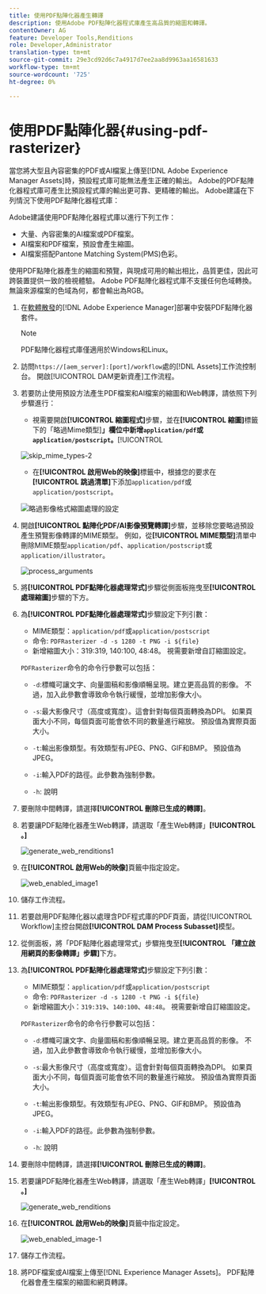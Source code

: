 ```yaml
---
title: 使用PDF點陣化器產生轉譯
description: 使用Adobe PDF點陣化器程式庫產生高品質的縮圖和轉譯。
contentOwner: AG
feature: Developer Tools,Renditions
role: Developer,Administrator
translation-type: tm+mt
source-git-commit: 29e3cd92d6c7a4917d7ee2aa8d9963aa16581633
workflow-type: tm+mt
source-wordcount: '725'
ht-degree: 0%

---
```



# 使用PDF點陣化器{#using-pdf-rasterizer}

當您將大型且內容密集的PDF或AI檔案上傳至[!DNL Adobe Experience Manager Assets]時，預設程式庫可能無法產生正確的輸出。 Adobe的PDF點陣化器程式庫可產生比預設程式庫的輸出更可靠、更精確的輸出。 Adobe建議在下列情況下使用PDF點陣化器程式庫：

Adobe建議使用PDF點陣化器程式庫以進行下列工作：

* 大量、內容密集的AI檔案或PDF檔案。
* AI檔案和PDF檔案，預設會產生縮圖。
* AI檔案搭配Pantone Matching System(PMS)色彩。

使用PDF點陣化器產生的縮圖和預覽，與現成可用的輸出相比，品質更佳，因此可跨裝置提供一致的檢視體驗。 Adobe PDF點陣化器程式庫不支援任何色域轉換。 無論來源檔案的色域為何，都會輸出為RGB。

1. 在[軟體散發](https://experience.adobe.com/#/downloads/content/software-distribution/en/aem.html?package=/content/software-distribution/en/details.html/content/dam/aem/public/adobe/packages/cq640/product/assets/aem-assets-pdf-rasterizer-pkg)的[!DNL Adobe Experience Manager]部署中安裝PDF點陣化器套件。

   >[!NOTE]
   >
   >PDF點陣化器程式庫僅適用於Windows和Linux。

1. 訪問`https://[aem_server]:[port]/workflow`處的[!DNL Assets]工作流控制台。 開啟[!UICONTROL DAM更新資產]工作流程。

1. 若要防止使用預設方法產生PDF檔案和AI檔案的縮圖和Web轉譯，請依照下列步驟進行：

   * 視需要開啟&#x200B;**[!UICONTROL 縮圖程式]**&#x200B;步驟，並在&#x200B;**[!UICONTROL 縮圖]**&#x200B;標籤下的「略過Mime類型&#x200B;]**」欄位中新增`application/pdf`或`application/postscript`。**[!UICONTROL 

   ![skip_mime_types-2](assets/skip_mime_types-2.png)

   * 在&#x200B;**[!UICONTROL 啟用Web的映像]**&#x200B;標籤中，根據您的要求在&#x200B;**[!UICONTROL 跳過清單]**&#x200B;下添加`application/pdf`或`application/postscript`。

   ![略過影像格式縮圖處理的設定](assets/web_enabled_imageskiplist.png)

1. 開啟&#x200B;**[!UICONTROL 點陣化PDF/AI影像預覽轉譯]**&#x200B;步驟，並移除您要略過預設產生預覽影像轉譯的MIME類型。 例如，從&#x200B;**[!UICONTROL MIME類型]**&#x200B;清單中刪除MIME類型`application/pdf`、`application/postscript`或`application/illustrator`。

   ![process_arguments](assets/process_arguments.png)

1. 將&#x200B;**[!UICONTROL PDF點陣化器處理常式]**&#x200B;步驟從側面板拖曳至&#x200B;**[!UICONTROL 處理縮圖]**&#x200B;步驟的下方。
1. 為&#x200B;**[!UICONTROL PDF點陣化器處理常式]**&#x200B;步驟設定下列引數：

   * MIME類型：`application/pdf`或`application/postscript`
   * 命令: `PDFRasterizer -d -s 1280 -t PNG -i ${file}`
   * 新增縮圖大小：319:319, 140:100, 48:48。 視需要新增自訂縮圖設定。

   `PDFRasterizer`命令的命令行參數可以包括：

   * `-d`:標幟可讓文字、向量圖稿和影像順暢呈現。建立更高品質的影像。 不過，加入此參數會導致命令執行緩慢，並增加影像大小。

   * `-s`:最大影像尺寸（高度或寬度）。這會針對每個頁面轉換為DPI。 如果頁面大小不同，每個頁面可能會依不同的數量進行縮放。 預設值為實際頁面大小。

   * `-t`:輸出影像類型。有效類型有JPEG、PNG、GIF和BMP。 預設值為JPEG。

   * `-i`:輸入PDF的路徑。此參數為強制參數。

   * `-h`: 說明


1. 要刪除中間轉譯，請選擇&#x200B;**[!UICONTROL 刪除已生成的轉譯]**。
1. 若要讓PDF點陣化器產生Web轉譯，請選取「產生Web轉譯」**[!UICONTROL 。]**

   ![generate_web_renditions1](assets/generate_web_renditions1.png)

1. 在&#x200B;**[!UICONTROL 啟用Web的映像]**&#x200B;頁籤中指定設定。

   ![web_enabled_image1](assets/web_enabled_image1.png)

1. 儲存工作流程。
1. 若要啟用PDF點陣化器以處理含PDF程式庫的PDF頁面，請從[!UICONTROL Workflow]主控台開啟&#x200B;**[!UICONTROL DAM Process Subasset]**&#x200B;模型。
1. 從側面板，將「PDF點陣化器處理常式」步驟拖曳至&#x200B;**[!UICONTROL 「建立啟用網頁的影像轉譯」步驟]**&#x200B;下方。
1. 為&#x200B;**[!UICONTROL PDF點陣化器處理常式]**&#x200B;步驟設定下列引數：

   * MIME類型：`application/pdf`或`application/postscript`
   * 命令: `PDFRasterizer -d -s 1280 -t PNG -i ${file}`
   * 新增縮圖大小：`319:319`、`140:100`、`48:48`。 視需要新增自訂縮圖設定。

   `PDFRasterizer`命令的命令行參數可以包括：

   * `-d`:標幟可讓文字、向量圖稿和影像順暢呈現。建立更高品質的影像。 不過，加入此參數會導致命令執行緩慢，並增加影像大小。

   * `-s`:最大影像尺寸（高度或寬度）。這會針對每個頁面轉換為DPI。 如果頁面大小不同，每個頁面可能會依不同的數量進行縮放。 預設值為實際頁面大小。

   * `-t`:輸出影像類型。有效類型有JPEG、PNG、GIF和BMP。 預設值為JPEG。

   * `-i`:輸入PDF的路徑。此參數為強制參數。

   * `-h`: 說明


1. 要刪除中間轉譯，請選擇&#x200B;**[!UICONTROL 刪除已生成的轉譯]**。
1. 若要讓PDF點陣化器產生Web轉譯，請選取「產生Web轉譯」**[!UICONTROL 。]**

   ![generate_web_renditions](assets/generate_web_renditions.png)

1. 在&#x200B;**[!UICONTROL 啟用Web的映像]**&#x200B;頁籤中指定設定。

   ![web_enabled_image-1](assets/web_enabled_image-1.png)

1. 儲存工作流程。
1. 將PDF檔案或AI檔案上傳至[!DNL Experience Manager Assets]。 PDF點陣化器會產生檔案的縮圖和網頁轉譯。
